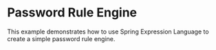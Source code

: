 # Password Rule Engine
This example demonstrates how to use Spring Expression Language to create a simple password rule engine.